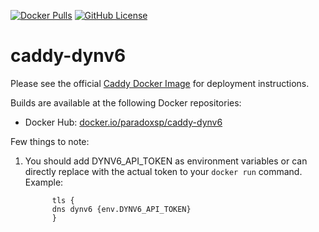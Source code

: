 
[![Docker Pulls](https://img.shields.io/docker/pulls/paradoxsp/caddy-dynv6?logo=docker)](https://hub.docker.com/r/paradoxsp/caddy-dynv6)
[![GitHub License](https://img.shields.io/github/license/paradox-sp/caddy-dynv6)](https://github.com/paradox-sp/caddy-dynv6/blob/main/LICENSE)

# caddy-dynv6

Please see the official [Caddy Docker Image](https://hub.docker.com/_/caddy) for deployment instructions.

Builds are available at the following Docker repositories:

* Docker Hub: [docker.io/paradoxsp/caddy-dynv6](https://hub.docker.com/r/paradoxsp/caddy-dynv6)

Few things to note: 

1. You should add DYNV6_API_TOKEN as environment variables or can directly replace with the actual token to your `docker run` command. Example:

      ```
            tls {
            dns dynv6 {env.DYNV6_API_TOKEN}
            }
      ```

